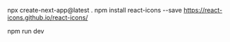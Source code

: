 
npx create-next-app@latest .
npm install react-icons --save
https://react-icons.github.io/react-icons/

npm run dev